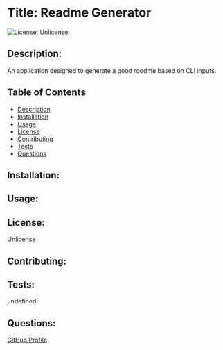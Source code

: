 
  # Title: Readme Generator 

  [![License: Unlicense](https://img.shields.io/badge/license-Unlicense-blue.svg)](http://unlicense.org/)

  
  ## Description:
  An application designed to generate a good roodme based on CLI inputs.

  ## Table of Contents
  * [Description](#description) 
  * [Installation](#installation)
  * [Usage](#usage)
  * [License](#license)
  * [Contributing](#contributing)
  * [Tests](#tests)
  * [Questions](#questions)

  ## Installation: 
  

  ## Usage: 
  

  ## License: 
  Unlicense
  
  ## Contributing: 
  

  ## Tests: 
  undefined

  ## Questions: 
  [GitHub Profile](https://github.com/jasandper)

